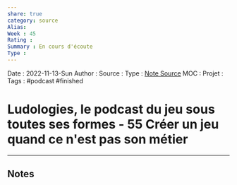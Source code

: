 ```yaml
---
share: true 
category: source
Alias:
Week : 45
Rating : 
Summary : En cours d'écoute
Type : 
---
```

Date : 2022-11-13-Sun
Author :
Source : 
Type : [Note Source](Note%20Source.md)
MOC :
Projet : 
Tags : #podcast #finished 

# Ludologies, le podcast du jeu sous toutes ses formes - 55 Créer un jeu quand ce n'est pas son métier


***

## Notes
